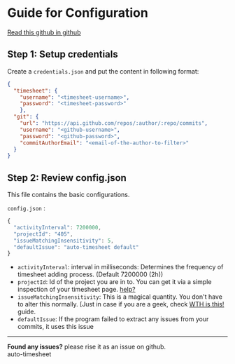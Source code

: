 # Guide for Configuration

[Read this github in github](https://github.com/vajahath/auto-timesheet/blob/separating-git-integration/credentials/readme.md)

## Step 1: Setup credentials

Create a `credentials.json` and put the content in following format:
```json
{
  "timesheet": {
    "username": "<timesheet-username>",
    "password": "<timesheet-password>"
	},
  "git": {
    "url": "https://api.github.com/repos/:author/:repo/commits",
    "username": "<github-username>",
    "password": "<github-password>",
    "commitAuthorEmail": "<email-of-the-author-to-filter>"
  }
}
```

## Step 2: Review config.json
This file contains the basic configurations.

`config.json` :
```js
{
  "activityInterval": 7200000, 
  "projectId": "405", 
  "issueMatchingInsensitivity": 5,
  "defaultIssue": "auto-timesheet default"
}
```
- `activityInterval`: interval in milliseconds: Determines the frequency of timesheet adding process. (Default 7200000 (2h))
- `projectId`: Id of the project you are in to. You can get it via a simple inspection of your timesheet page. [help?]()
- `issueMatchingInsensitivity`: This is a magical quantity. You don't have to alter this normally. [Just in case if you are a geek, check [WTH is this!]() guide.
- `defaultIssue`: If the program failed to extract any issues from your commits, it uses this issue

---
**Found any issues?** please rise it as an issue on github.<br>
auto-timesheet